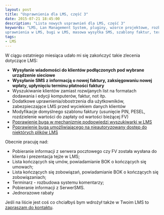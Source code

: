 ```yaml
---
layout: post
title: "Usprawnienia dla LMS, część 3"
date: 2015-07-21 18:45:00
description: "Lista nowych usprawnień dla LMS, część 3"
keywords: "LMS, Lan Management System, pluginy, wzorce projektowe, rozbudowa LMS, 
uprawnienia w LMS, bugi w LMS, masowa wysyłka SMS, szablony faktur, terminarz w LMS"
tags:
- LMS
---
```


W ciągu ostatniego miesiąca udało mi się zakończyć takie zlecenia dotyczące LMS:

 * **Wysyłanie wiadomości do klientów podłączonych pod wybrane urządzenie sieciowe**
 * **Wysyłanie SMS z informacją o nowej faktury, zaksięgowaniu nowej wpłaty, upłynięciu terminu płatności faktury**
 * Wyszukiwanie klientów zamiast rozwijanych list na formatach dodawania i edycji komputerów, faktur, not itp.
 * Dodatkowe uprawnienia/obostrzenia dla użytkowników, zabezpieczające LMS przed wyciekiem danych klientów
 * Modyfikacje domyślnego szablonu faktury (usunięcie PIN, PESEL, rozdzielenie wartości do zapłaty od wartości bieżącej FV)
 * [Poprawienie buga w mechanizmie podpowiedzi wyszukiwarki w LMS](https://github.com/lmsgit/lms/pull/379)
 * [Poprawienie buga umożliwiającego na nieautoryzowany dostęp do niektórych plików LMS](https://github.com/lmsgit/lms/pull/381)

Obecnie pracuję nad:

 * Pobieranie informacji z serwera pocztowego czy FV została wysłana do klienta i prezentacja tejże w LMS;
 * Lista kończących się umów, powiadamianie BOK o kończących się umowach;
 * Lista kończących się zobowiązań, powiadamianie BOK o kończących się zobowiązaniach;
 * Terminarz - rozbudowa systemu komentarzy;
 * Pobieranie informacji z SerwerSMS.
 * Jednorazowe rabaty

Jeśli na liście jest coś co chciałbyś bym wdrożył także w Twoim LMS to [zapraszam do kontaktu](/contact).